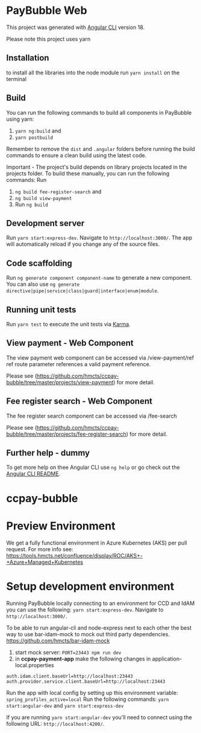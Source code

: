 # PayBubble Web

This project was generated with [Angular CLI](https://github.com/angular/angular-cli) version 18.

Please note this project uses yarn

## Installation

to install all the libraries into the node module run `yarn install` on the terminal

## Build

You can run the following commands to build all components in PayBubble using yarn:
1. `yarn ng:build` and
2. `yarn postbuild`

Remember to remove the `dist` and `.angular` folders before running the build commands to ensure a clean build using the latest code.

Important - The project's build depends on library projects located in the projects folder. To build these manually, you can run the following commands:
Run
1. `ng build fee-register-search` and
2. `ng build view-payment`
3. Run `ng build`

## Development server

Run `yarn start:express-dev`. Navigate to `http://localhost:3000/`. The app will automatically reload if you change any of the source files.

## Code scaffolding

Run `ng generate component component-name` to generate a new component. You can also use `ng generate directive|pipe|service|class|guard|interface|enum|module`.

## Running unit tests

Run `yarn test` to execute the unit tests via [Karma](https://karma-runner.github.io).

## View payment - Web Component

The view payment web component can be accessed via /view-payment/ref
ref route parameter references a valid payment reference.

Please see (https://github.com/hmcts/ccpay-bubble/tree/master/projects/view-payment) for more detail.

## Fee register search - Web Component

The fee register search component can be accessed via /fee-search

Please see (https://github.com/hmcts/ccpay-bubble/tree/master/projects/fee-register-search) for more detail.

## Further help - dummy

To get more help on thee Angular CLI use `ng help` or go check out the [Angular CLI README](https://github.com/angular/angular-cli/blob/master/README.md).
# ccpay-bubble


# Preview Environment
We get a fully functional environment in Azure Kubernetes (AKS) per pull request. For more info see: https://tools.hmcts.net/confluence/display/ROC/AKS+-+Azure+Managed+Kubernetes

# Setup development environment

Running PayBubble locally connecting to an environment for CCD and IdAM you can use the following:
`yarn start:express-dev`. Navigate to `http://localhost:3000/`. 

To be able to run angular-cli and node-express next to each other the best way to use bar-idam-mock to mock out third party dependencies. https://github.com/hmcts/bar-idam-mock

1. start mock server: `PORT=23443 npm run dev`
2. in **ccpay-payment-app** make the following changes in application-local.properties

```
auth.idam.client.baseUrl=http://localhost:23443
auth.provider.service.client.baseUrl=http://localhost:23443
```
Run the app with local config by setting up this environment variable: `spring_profiles_active=local`
Run the following commands: `yarn start:angular-dev` and `yarn start:express-dev`

If you are running `yarn start:angular-dev` you'll need to connect using the following URL: `http://localhost:4200/`.
